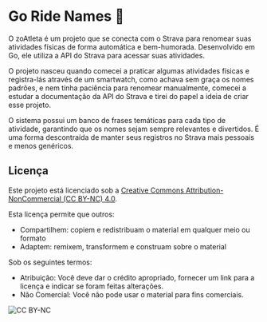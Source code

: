 # Go Ride Names 🚴

O zoAtleta é um projeto que se conecta com o Strava para renomear suas atividades físicas de forma automática e bem-humorada. Desenvolvido em Go, ele utiliza a API do Strava para acessar suas atividades. 

O projeto nasceu quando comecei a praticar algumas atividades físicas e registra-lás através de um smartwatch, como achava sem graça os nomes padrões, e nem tinha paciência para renomear manualmente, comecei a estudar a documentação da API do Strava e tirei do papel a ideia de criar esse projeto.

O sistema possui um banco de frases temáticas para cada tipo de atividade, garantindo que os nomes sejam sempre relevantes e divertidos. É uma forma descontraída de manter seus registros no Strava mais pessoais e menos genéricos.

## Licença

Este projeto está licenciado sob a [Creative Commons Attribution-NonCommercial (CC BY-NC) 4.0](http://creativecommons.org/licenses/by-nc/4.0/).

Esta licença permite que outros:
- Compartilhem: copiem e redistribuam o material em qualquer meio ou formato
- Adaptem: remixem, transformem e construam sobre o material

Sob os seguintes termos:
- Atribuição: Você deve dar o crédito apropriado, fornecer um link para a licença e indicar se foram feitas alterações.
- Não Comercial: Você não pode usar o material para fins comerciais.

![CC BY-NC](https://mirrors.creativecommons.org/presskit/buttons/88x31/svg/by-nc.svg)

